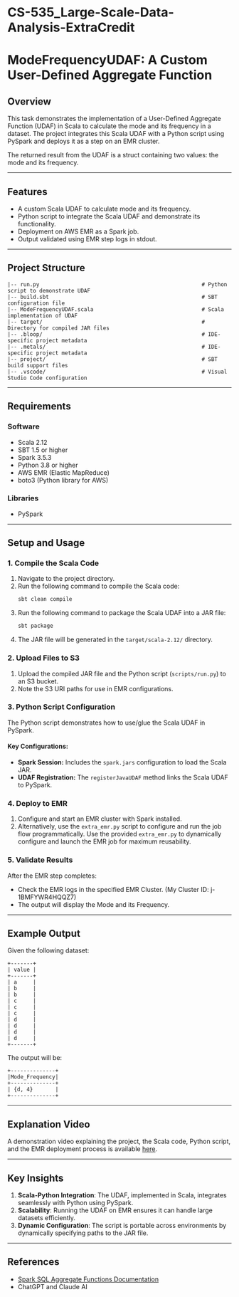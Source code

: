 # CS-535_Large-Scale-Data-Analysis-ExtraCredit

# ModeFrequencyUDAF: A Custom User-Defined Aggregate Function

## Overview
This task demonstrates the implementation of a User-Defined Aggregate Function (UDAF) in Scala to calculate the mode and its frequency in a dataset. The project integrates this Scala UDAF with a Python script using PySpark and deploys it as a step on an EMR cluster.

The returned result from the UDAF is a struct containing two values: the mode and its frequency.

---

## Features
- A custom Scala UDAF to calculate mode and its frequency.
- Python script to integrate the Scala UDAF and demonstrate its functionality.
- Deployment on AWS EMR as a Spark job.
- Output validated using EMR step logs in stdout.

---

## Project Structure
```
|-- run.py                                                   # Python script to demonstrate UDAF
|-- build.sbt                                                # SBT configuration file
|-- ModeFrequencyUDAF.scala                                  # Scala implementation of UDAF
|-- target/                                                  # Directory for compiled JAR files
|-- .bloop/                                                  # IDE-specific project metadata
|-- .metals/                                                 # IDE-specific project metadata
|-- project/                                                 # SBT build support files
|-- .vscode/                                                 # Visual Studio Code configuration
```

---

## Requirements
### Software
- Scala 2.12
- SBT 1.5 or higher
- Spark 3.5.3
- Python 3.8 or higher
- AWS EMR (Elastic MapReduce)
- boto3 (Python library for AWS)

### Libraries
- PySpark

---

## Setup and Usage

### 1. Compile the Scala Code
1. Navigate to the project directory.
2. Run the following command to compile the Scala code:
   ```bash
   sbt clean compile
   ```
3. Run the following command to package the Scala UDAF into a JAR file:
   ```bash
   sbt package
   ```
4. The JAR file will be generated in the `target/scala-2.12/` directory.

### 2. Upload Files to S3
1. Upload the compiled JAR file and the Python script (`scripts/run.py`) to an S3 bucket.
2. Note the S3 URI paths for use in EMR configurations.

### 3. Python Script Configuration
The Python script demonstrates how to use/glue the Scala UDAF in PySpark.

#### Key Configurations:
- **Spark Session:** Includes the `spark.jars` configuration to load the Scala JAR.
- **UDAF Registration:** The `registerJavaUDAF` method links the Scala UDAF to PySpark.

### 4. Deploy to EMR
1. Configure and start an EMR cluster with Spark installed.
2. Alternatively, use the `extra_emr.py` script to configure and run the job flow programmatically. Use the provided `extra_emr.py` to dynamically configure and launch the EMR job for maximum reusability.

### 5. Validate Results
After the EMR step completes:
- Check the EMR logs in the specified EMR Cluster. (My Cluster ID: j-1BMFYWR4HQQZ7)
- The output will display the Mode and its Frequency.

---

## Example Output
Given the following dataset:
```
+-------+
| value |
+-------+
| a     |
| b     |
| b     |
| c     |
| c     |
| c     |
| d     |
| d     |
| d     |
| d     |
+-------+
```
The output will be:
```
+--------------+
|Mode_Frequency|
+--------------+
| {d, 4}       |
+--------------+
```

---

## Explanation Video
A demonstration video explaining the project, the Scala code, Python script, and the EMR deployment process is available [here](#).

---

## Key Insights
1. **Scala-Python Integration**: The UDAF, implemented in Scala, integrates seamlessly with Python using PySpark.
2. **Scalability**: Running the UDAF on EMR ensures it can handle large datasets efficiently.
3. **Dynamic Configuration**: The script is portable across environments by dynamically specifying paths to the JAR file.

---

## References
- [Spark SQL Aggregate Functions Documentation](https://spark.apache.org/docs/3.5.3/sql-ref-functions-udf-aggregate.html)
- ChatGPT and Claude AI
